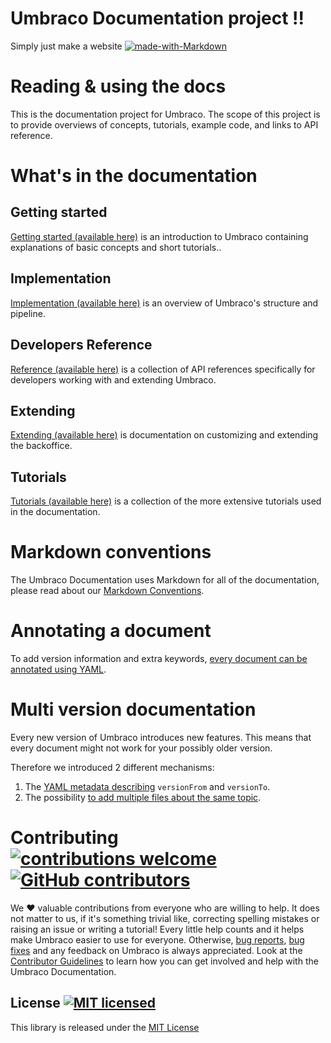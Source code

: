 # Umbraco Documentation project !!
Simply just make a website
 [![made-with-Markdown](https://img.shields.io/badge/Made%20with-Markdown-1f425f.svg)](http://commonmark.org)
 
# Reading & using the docs
This is the documentation project for Umbraco. The scope of this project is to provide overviews of concepts, tutorials, example code, and links to API reference.

# What's in the documentation

## Getting started
[Getting started (available here)](Getting-Started/) is an introduction to Umbraco containing explanations of basic concepts and short tutorials..

## Implementation
[Implementation (available here)](Implementation/) is an overview of Umbraco's structure and pipeline.

## Developers Reference
[Reference (available here)](Reference/index.md) is a collection of API references specifically for developers working with and extending Umbraco.

## Extending
[Extending (available here)](Extending/) is documentation on customizing and extending the backoffice.

## Tutorials
[Tutorials (available here)](Tutorials/) is a collection of the more extensive tutorials used in the documentation.

# Markdown conventions
The Umbraco Documentation uses Markdown for all of the documentation, please read about our [Markdown Conventions](Contribute/Markdown-Conventions/).

# Annotating a document

To add version information and extra keywords, [every document can be annotated using YAML](Contribute/adding-metadata.md). 

# Multi version documentation
Every new version of Umbraco introduces new features. This means that every document might not work for your possibly older version.

Therefore we introduced 2 different mechanisms:
1. The [YAML metadata describing](Contribute/adding-metadata.md) `versionFrom` and `versionTo`.
2. The possibility [to add multiple files about the same topic](Contribute/file-naming-conventions.md).

# Contributing [![contributions welcome](https://img.shields.io/badge/contributions-welcome-brightgreen.svg?style=flat)](https://github.com/umbraco/UmbracoDocs/issues) [![GitHub contributors](https://img.shields.io/github/contributors/umbraco/UmbracoDocs.svg)](https://GitHub.com/umbraco/UmbracoDocsgraphs/contributors/)
We :heart: valuable contributions from everyone who are willing to help. It does not matter to us, if it's something trivial like, correcting spelling mistakes or raising an issue or writing a tutorial! Every little help counts and it helps make Umbraco easier to use for everyone.
Otherwise, [bug reports](https://github.com/umbraco/UmbracoDocs/issues/), [bug fixes](https://github.com/umbraco/UmbracoDocs/pulls) and any feedback on Umbraco is always appreciated.
Look at the [Contributor Guidelines](CONTRIBUTING.md) to learn how you can get involved and help with the Umbraco Documentation.
## License [![MIT licensed](https://img.shields.io/badge/license-MIT-blue.svg)](./LICENSE)
This library is released under the [MIT License](license)
